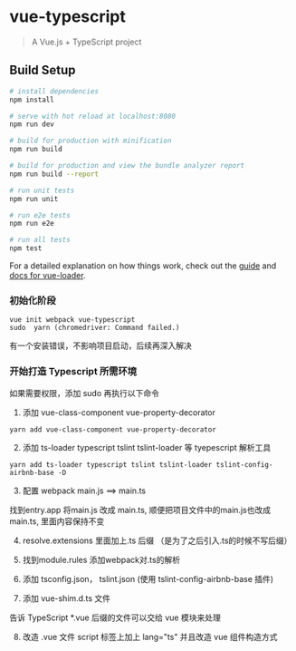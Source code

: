# vue-typescript

> A Vue.js + TypeScript project

## Build Setup

``` bash
# install dependencies
npm install

# serve with hot reload at localhost:8080
npm run dev

# build for production with minification
npm run build

# build for production and view the bundle analyzer report
npm run build --report

# run unit tests
npm run unit

# run e2e tests
npm run e2e

# run all tests
npm test
```

For a detailed explanation on how things work, check out the [guide](http://vuejs-templates.github.io/webpack/) and [docs for vue-loader](http://vuejs.github.io/vue-loader).

### 初始化阶段
```
vue init webpack vue-typescript
sudo  yarn (chromedriver: Command failed.)
```
有一个安装错误，不影响项目启动，后续再深入解决

### 开始打造 Typescript 所需环境
如果需要权限，添加 sudo 再执行以下命令
1. 添加 vue-class-component  vue-property-decorator
```
yarn add vue-class-component vue-property-decorator
```
2. 添加 ts-loader typescript tslint tslint-loader 等 tyepescript 解析工具
```
yarn add ts-loader typescript tslint tslint-loader tslint-config-airbnb-base -D
```
3. 配置 webpack main.js ==> main.ts

找到entry.app 将main.js 改成 main.ts, 顺便把项目文件中的main.js也改成main.ts, 里面内容保持不变

4. resolve.extensions 里面加上.ts 后缀 （是为了之后引入.ts的时候不写后缀）

5. 找到module.rules 添加webpack对.ts的解析

6. 添加 tsconfig.json，  tslint.json (使用 tslint-config-airbnb-base 插件)

7. 添加 vue-shim.d.ts 文件

告诉 TypeScript *.vue 后缀的文件可以交给 vue 模块来处理

8. 改造 .vue 文件  script 标签上加上 lang="ts"  并且改造 vue 组件构造方式

